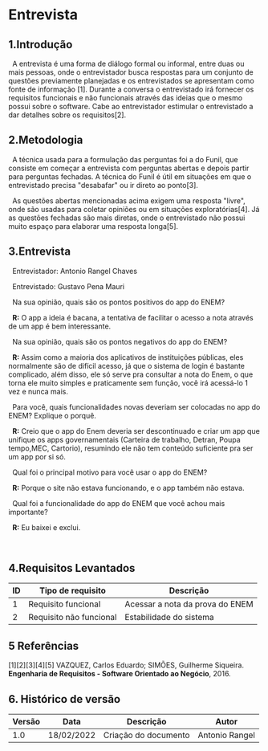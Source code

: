 # Entrevista

## 1.Introdução


&nbsp;
A entrevista é uma forma de diálogo formal ou informal, entre duas ou mais pessoas,
onde o entrevistador busca respostas  para um conjunto de questões previamente planejadas
e os entrevistados se apresentam como fonte de informação [1]. Durante a conversa o entrevistado irá fornecer os requisitos funcionais e não funcionais através das ideias que o mesmo possui sobre o software. Cabe ao entrevistador estimular o entrevistado a dar detalhes sobre os requisitos[2]. 
## 2.Metodologia


&nbsp;
A técnica usada para a formulação das perguntas foi a do Funil, que consiste em começar a entrevista com perguntas abertas e depois partir para perguntas fechadas. A técnica do Funil é útil em situações em que o entrevistado precisa "desabafar" ou  ir direto ao ponto[3].


&nbsp;
As questões abertas mencionadas acima exigem uma resposta "livre", onde são usadas para coletar opiniões ou em situações exploratórias[4]. Já as questões fechadas são mais diretas, onde o entrevistado não possui muito espaço para elaborar uma resposta longa[5].
## 3.Entrevista


&nbsp;
Entrevistador: Antonio Rangel Chaves


&nbsp;
Entrevistado: Gustavo Pena Mauri


&nbsp;
Na sua opinião, quais são os pontos positivos do app do ENEM?


&nbsp;
**R:** O app a ideia é bacana, a tentativa de facilitar o acesso a nota através de um app é bem interessante.


&nbsp;
Na sua opinião, quais são os pontos negativos do app do ENEM?


&nbsp;
**R:** Assim como a maioria dos aplicativos de instituições públicas, eles normalmente são de difícil acesso, já que o sistema de login é bastante complicado, além disso, ele só serve pra consultar a nota do Enem, o que torna ele muito simples e praticamente sem função, você irá acessá-lo 1 vez e nunca mais.


&nbsp;
Para você, quais funcionalidades novas deveriam ser colocadas no app do ENEM? Explique o porquê.


&nbsp;
**R:** Creio que o app do Enem deveria ser descontinuado e criar um app que unifique os apps governamentais (Carteira de trabalho, Detran, Poupa tempo,MEC, Cartorio), resumindo ele não tem conteúdo suficiente pra ser um app por si só.


&nbsp;
Qual foi o principal motivo para você usar o app do ENEM?


&nbsp;
**R:** Porque o site não estava funcionando, e o app também não estava.


&nbsp;
Qual foi a funcionalidade do app do ENEM que você achou mais importante?


&nbsp;
**R:** Eu baixei e exclui.


&nbsp;

## 4.Requisitos Levantados
| ID | Tipo de requisito       | Descrição                                     |
| -- | ----------------------- | --------------------------------------------- |
| 1  | Requisito funcional     | Acessar a nota da prova do ENEM               |
| 2  | Requisito não funcional | Estabilidade do sistema               |

## 5 Referências
[1][2][3][4][5] VAZQUEZ, Carlos Eduardo; SIMÕES, Guilherme Siqueira. **Engenharia de Requisitos - Software Orientado ao Negócio**, 2016.

## 6. Histórico de versão

| Versão | Data       | Descrição                                           | Autor        |
| ------ | ---------- | --------------------------------------------------- | ------------ |
| 1.0    | 18/02/2022 | Criação do documento | Antonio Rangel        |